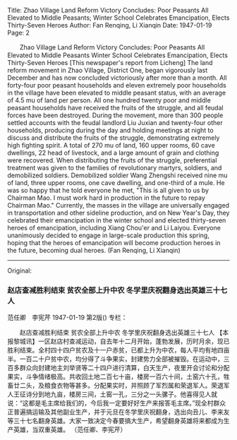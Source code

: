 Title: Zhao Village Land Reform Victory Concludes: Poor Peasants All Elevated to Middle Peasants; Winter School Celebrates Emancipation, Elects Thirty-Seven Heroes
Author: Fan Renqing, Li Xianqin
Date: 1947-01-19
Page: 2

　　Zhao Village Land Reform Victory Concludes: Poor Peasants All Elevated to Middle Peasants
    Winter School Celebrates Emancipation, Elects Thirty-Seven Heroes
    [This newspaper's report from Licheng] The land reform movement in Zhao Village, District One, began vigorously last December and has now concluded victoriously after more than a month. All forty-four poor peasant households and eleven extremely poor households in the village have been elevated to middle peasant status, with an average of 4.5 mu of land per person. All one hundred twenty poor and middle peasant households have received the fruits of the struggle, and all feudal forces have been destroyed. During the movement, more than 300 people settled accounts with the feudal landlord Liu Juxian and twenty-four other households, producing during the day and holding meetings at night to discuss and distribute the fruits of the struggle, demonstrating extremely high fighting spirit. A total of 270 mu of land, 160 upper rooms, 60 cave dwellings, 22 head of livestock, and a large amount of grain and clothing were recovered. When distributing the fruits of the struggle, preferential treatment was given to the families of revolutionary martyrs, soldiers, and demobilized soldiers. Demobilized soldier Wang Zhengshi received nine mu of land, three upper rooms, one cave dwelling, and one-third of a mule. He was so happy that he told everyone he met, "This is all given to us by Chairman Mao. I must work hard in production in the future to repay Chairman Mao." Currently, the masses in the village are universally engaged in transportation and other sideline production, and on New Year's Day, they celebrated their emancipation in the winter school and elected thirty-seven heroes of emancipation, including Xiang Chou'er and Li Laiyou. Everyone unanimously decided to engage in large-scale production this spring, hoping that the heroes of emancipation will become production heroes in the future, becoming dual heroes.
        (Fan Renqing, Li Xianqin)



<hr /> 

Original: 


### 赵店查减胜利结束  贫农全部上升中农  冬学里庆祝翻身选出英雄三十七人
范任卿　李宪芹
1947-01-19
第2版()
专栏：

　　赵店查减胜利结束  贫农全部上升中农
    冬学里庆祝翻身选出英雄三十七人
    【本报黎城讯】一区赵店村查减运动，自去年十二月开始，蓬勃发展，历时月余，现已胜利结束。全村四十四户贫农及十一户赤贫，已都上升为中农，每人平均有地四亩半。一百二十户贫中农，均分得了斗争果实，封建势力全部被摧毁。在运动中，三百多群众向封建地主刘举贤等二十四户进行清算，白天生产，夜里开会讨论和分配果实，斗争情绪极高。共收回土地二百七十亩，楼房一百六十间，土窑六十孔，牲畜廿二头，及粮食衣物等甚多。分配果实时，并照顾了军烈属和荣退军人。荣退军人王征诗分到地九亩，楼房三间，土窑一孔，三分之一头骡子。他喜得见人就说：“这都是毛主席给我们的，今后我一定要好好生产来报答毛主席。”现全村群众正普遍搞运输及其他副业生产，并于元旦在冬学里庆祝翻身，选出向丑儿、李来友等三十七名翻身英雄。大家一致决定今春要搞大生产，希望翻身英雄将来都成为生产英雄，当双重英雄。
        （范任卿、李宪芹）

